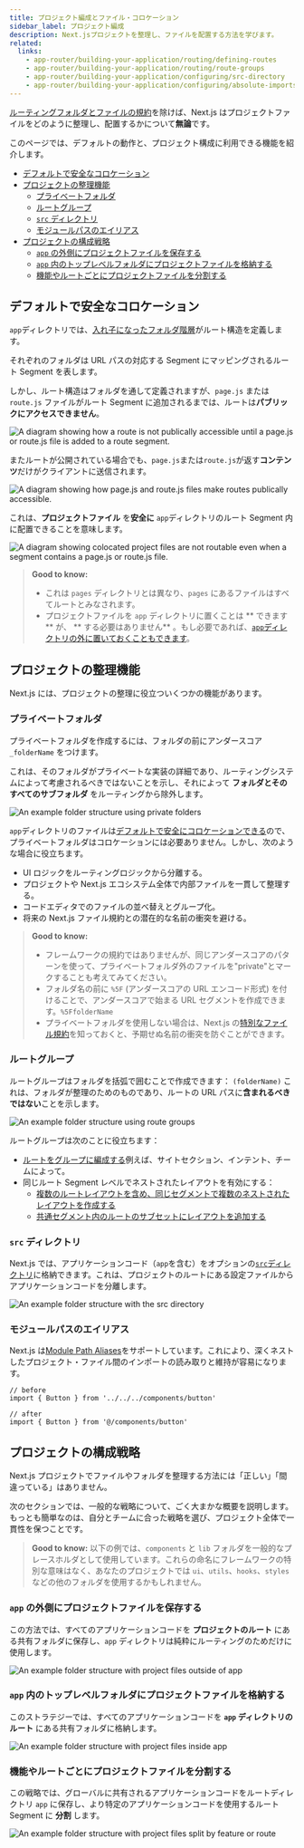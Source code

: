 ```yaml
---
title: プロジェクト編成とファイル・コロケーション
sidebar_label: プロジェクト編成
description: Next.jsプロジェクトを整理し、ファイルを配置する方法を学びます。
related:
  links:
    - app-router/building-your-application/routing/defining-routes
    - app-router/building-your-application/routing/route-groups
    - app-router/building-your-application/configuring/src-directory
    - app-router/building-your-application/configuring/absolute-imports-and-module-aliases
---
```


[ルーティングフォルダとファイルの規約](/docs/app-router/getting-started/project-structure#app-routing-conventions)を除けば、Next.js はプロジェクトファイルをどのように整理し、配置するかについて**無論**です。

このページでは、デフォルトの動作と、プロジェクト構成に利用できる機能を紹介します。

- [デフォルトで安全なコロケーション](#デフォルトで安全なコロケーション)
- [プロジェクトの整理機能](#プロジェクトの整理機能)
  - [プライベートフォルダ](#プライベートフォルダ)
  - [ルートグループ](#ルートグループ)
  - [`src` ディレクトリ](#src-ディレクトリ)
  - [モジュールパスのエイリアス](#モジュールパスのエイリアス)
- [プロジェクトの構成戦略](#プロジェクトの構成戦略)
  - [`app` の外側にプロジェクトファイルを保存する](#app-の外側にプロジェクトファイルを保存する)
  - [`app` 内のトップレベルフォルダにプロジェクトファイルを格納する](#app-内のトップレベルフォルダにプロジェクトファイルを格納する)
  - [機能やルートごとにプロジェクトファイルを分割する](#機能やルートごとにプロジェクトファイルを分割する)

## デフォルトで安全なコロケーション

`app`ディレクトリでは、[入れ子になったフォルダ階層](/docs/app-router/building-your-application/routing#ルート-segment)がルート構造を定義します。

それぞれのフォルダは URL パスの対応する Segment にマッピングされるルート Segment を表します。

しかし、ルート構造はフォルダを通して定義されますが、`page.js` または `route.js` ファイルがルート Segment に追加されるまでは、ルートは**パブリックにアクセスできません**。

![A diagram showing how a route is not publically accessible until a page.js or route.js file is added to a route segment.](../../assets/project-organization-not-routable.avif)

またルートが公開されている場合でも、`page.js`または`route.js`が返す**コンテンツ**だけがクライアントに送信されます。

![A diagram showing how page.js and route.js files make routes publically accessible.](../../assets/project-organization-routable.avif)

これは、**プロジェクトファイル** を**安全に** `app`ディレクトリのルート Segment 内に配置できることを意味します。

![A diagram showing colocated project files are not routable even when a segment contains a page.js or route.js file.](../../assets/project-organization-colocation.avif)

> **Good to know:**
>
> - これは `pages` ディレクトリとは異なり、`pages` にあるファイルはすべてルートとみなされます。
> - プロジェクトファイルを `app` ディレクトリに置くことは ** できます** が、 ** する必要はありません** 。もし必要であれば、[`app`ディレクトリの外に置いておくこともできます](#app-の外側にプロジェクトファイルを保存する)。

## プロジェクトの整理機能

Next.js には、プロジェクトの整理に役立ついくつかの機能があります。

### プライベートフォルダ

プライベートフォルダを作成するには、フォルダの前にアンダースコア `_folderName` をつけます。

これは、そのフォルダがプライベートな実装の詳細であり、ルーティングシステムによって考慮されるべきではないことを示し、それによって **フォルダとそのすべてのサブフォルダ** をルーティングから除外します。

![An example folder structure using private folders](../../assets/project-organization-private-folders.avif)

`app`ディレクトリのファイルは[デフォルトで安全にコロケーションできる](#デフォルトで安全なコロケーション)ので、プライベートフォルダはコロケーションには必要ありません。しかし、次のような場合に役立ちます。

- UI ロジックをルーティングロジックから分離する。
- プロジェクトや Next.js エコシステム全体で内部ファイルを一貫して整理する。
- コードエディタでのファイルの並べ替えとグループ化。
- 将来の Next.js ファイル規約との潜在的な名前の衝突を避ける。

> **Good to know:**
>
> - フレームワークの規約ではありませんが、同じアンダースコアのパターンを使って、プライベートフォルダ外のファイルを"private"とマークすることも考えてみてください。
> - フォルダ名の前に `%5F` (アンダースコアの URL エンコード形式) を付けることで、アンダースコアで始まる URL セグメントを作成できます。`%5FfolderName`
> - プライベートフォルダを使用しない場合は、Next.js の[特別なファイル規約](/docs/app-router/getting-started/project-structure#routing-files)を知っておくと、予期せぬ名前の衝突を防ぐことができます。

### ルートグループ

ルートグループはフォルダを括弧で囲むことで作成できます： `(folderName)`
これは、フォルダが整理のためのものであり、ルートの URL パスに**含まれるべきではない**ことを示します。

![An example folder structure using route groups](../../assets/project-organization-route-groups.avif)

ルートグループは次のことに役立ちます：

- [ルートをグループに編成する](/docs/app-router/building-your-application/routing/route-groups#url-パスに影響を与えずにルートを整理する)例えば、サイトセクション、インテント、チームによって。
- 同じルート Segment レベルでネストされたレイアウトを有効にする：
  - [複数のルートレイアウトを含め、同じセグメントで複数のネストされたレイアウトを作成する](/docs/app-router/building-your-application/routing/route-groups#複数のルートレイアウトを作成する)
  - [共通セグメント内のルートのサブセットにレイアウトを追加する](/docs/app-router/building-your-application/routing/route-groups#特定の-segment-をレイアウトに組み込む)

### `src` ディレクトリ

Next.js では、アプリケーションコード（`app`を含む）をオプションの[`src`ディレクトリ](/docs/app-router/building-your-application/configuring/src-directory)に格納できます。これは、プロジェクトのルートにある設定ファイルからアプリケーションコードを分離します。

![An example folder structure with the `src` directory](../../assets/project-organization-src-directory.avif)

### モジュールパスのエイリアス

Next.js は[Module Path Aliases](/docs/app-router/building-your-application/configuring/absolute-imports-and-module-aliases)をサポートしています。これにより、深くネストしたプロジェクト・ファイル間のインポートの読み取りと維持が容易になります。

```tsx title="app/dashboard/settings/analytics/page.js"
// before
import { Button } from '../../../components/button'

// after
import { Button } from '@/components/button'
```

## プロジェクトの構成戦略

Next.js プロジェクトでファイルやフォルダを整理する方法には「正しい」「間違っている」はありません。

次のセクションでは、一般的な戦略について、ごく大まかな概要を説明します。もっとも簡単なのは、自分とチームに合った戦略を選び、プロジェクト全体で一貫性を保つことです。

> **Good to know:** 以下の例では、`components` と `lib` フォルダを一般的なプレースホルダとして使用しています。これらの命名にフレームワークの特別な意味はなく、あなたのプロジェクトでは `ui`、`utils`、`hooks`、`styles` などの他のフォルダを使用するかもしれません。

### `app` の外側にプロジェクトファイルを保存する

この方法では、すべてのアプリケーションコードを **プロジェクトのルート** にある共有フォルダに保存し、`app` ディレクトリは純粋にルーティングのためだけに使用します。

![An example folder structure with project files outside of app](../../assets/project-organization-project-root.avif)

### `app` 内のトップレベルフォルダにプロジェクトファイルを格納する

このストラテジーでは、すべてのアプリケーションコードを **`app` ディレクトリのルート** にある共有フォルダに格納します。

![An example folder structure with project files inside app](../../assets/project-organization-app-root.avif)

### 機能やルートごとにプロジェクトファイルを分割する

この戦略では、グローバルに共有されるアプリケーションコードをルートディレクトリ `app` に保存し、より特定のアプリケーションコードを使用するルート Segment に **分割** します。

![An example folder structure with project files split by feature or route](../../assets/project-organization-app-root-split.avif)

